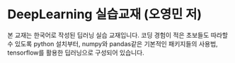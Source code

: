 # DeepLearning 실습교재 (오영민 저)
본 교재는 한국어로 작성된 딥러닝 실습 교재입니다. 코딩 경험이 적은 초보들도 따라할 수 있도록 python 설치부터, numpy와 pandas같은 기본적인 패키지들의 사용법, tensorflow를 활용한 딥러닝으로 구성되어 있습니다.

